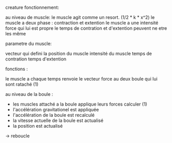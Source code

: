 creature fonctionnement: 


au niveau de muscle:
le muscle agit comme un resort. (1/2 * k * x^2)
le muscle a deux phase : contraction et extention
le muscle a une intensité force qui lui est propre
le temps de contration et d'extention peuvent ne etre les même

parametre du muscle:

vecteur qui defini la position du muscle
intensité du muscle
temps de contration 
temps d'extention



fonctions : 

le muscle a chaque temps renvoie le vecteur force au deux boule qui lui sont rataché (1)

au niveau de la boule :

* les muscles attaché a la boule applique leurs forces calculer (1)
* l'accélération gravitationel est appliquée
* l'accélération de la boule est recalculé 
* la vitesse actuelle de la boule est actualisé
* la position est actualisé

-> reboucle